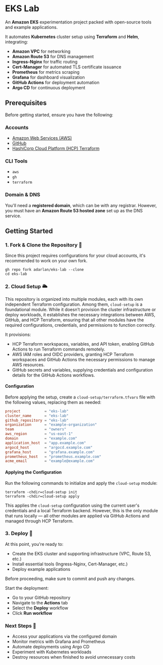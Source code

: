 # EKS Lab

An __Amazon EKS__ experimentation project packed with open-source tools and example applications.

It automates __Kubernetes__ cluster setup using __Terraform__ and __Helm__, integrating:

- __Amazon VPC__ for networking
- __Amazon Route 53__ for DNS management
- __Ingress-Nginx__ for traffic routing
- __Cert-Manager__ for automated TLS certificate issuance
- __Prometheus__ for metrics scraping
- __Grafana__ for dashboard visualization
- __GitHub Actions__ for deployment automation
- __Argo CD__ for continuous deployment

## Prerequisites

Before getting started, ensure you have the following:

### Accounts

- [Amazon Web Services (AWS)](https://aws.amazon.com/)
- [GitHub](https://github.com/)
- [HashiCorp Cloud Platform (HCP) Terraform](https://app.terraform.io/)

### CLI Tools

- `aws`
- `gh`
- `terraform`

### Domain & DNS

You'll need a __registered domain__, which can be with any registrar. However, you must have an __Amazon Route 53 hosted zone__ set up as the DNS service.

## Getting Started

### 1️. Fork & Clone the Repository 📁

Since this project requires configurations for your cloud accounts, it's recommended to work on your own fork.

```shell
gh repo fork adarlan/eks-lab --clone
cd eks-lab
```

### 2️. Cloud Setup 🌥️

This repository is organized into multiple modules, each with its own independent Terraform configuration. Among them, `cloud-setup` is a foundational module. While it doesn’t provision the cluster infrastructure or deploy workloads, it establishes the necessary integrations between AWS, GitHub, and HCP Terraform, ensuring that all other modules have the required configurations, credentials, and permissions to function correctly.

It provisions:

- HCP Terraform workspaces, variables, and API token, enabling GitHub Actions to run Terraform commands remotely.
- AWS IAM roles and OIDC providers, granting HCP Terraform workspaces and GitHub Actions the necessary permissions to manage AWS resources.
- GitHub secrets and variables, supplying credentials and configuration details for the GitHub Actions workflows.

#### Configuration

Before applying the setup, create a `cloud-setup/terraform.tfvars` file with the following values, replacing them as needed:

```conf
project           = "eks-lab"
cluster_name      = "eks-lab"
github_repository = "eks-lab"
organization      = "example-organization"
team              = "owners"
aws_region        = "us-east-1"
domain            = "example.com"
application_host  = "app.example.com"
argocd_host       = "argocd.example.com"
grafana_host      = "grafana.example.com"
prometheus_host   = "prometheus.example.com"
acme_email        = "example@example.com"
```

#### Applying the Configuration

Run the following commands to initialize and apply the `cloud-setup` module:

```shell
terraform -chdir=cloud-setup init
terraform -chdir=cloud-setup apply
```

This applies the `cloud-setup` configuration using the current user's credentials and a local Terraform backend. However, this is the only module that runs locally — all other modules are applied via GitHub Actions and managed through HCP Terraform.

### 3️. Deploy 🚀

At this point, you're ready to:

- Create the EKS cluster and supporting infrastructure (VPC, Route 53, etc.)
- Install essential tools (Ingress-Nginx, Cert-Manager, etc.)
- Deploy example applications

Before proceeding, make sure to commit and push any changes.

Start the deployment:

- Go to your GitHub repository
- Navigate to the __Actions__ tab
- Select the __Deploy__ workflow
- Click __Run workflow__

### Next Steps 🎯

- Access your applications via the configured domain
- Monitor metrics with Grafana and Prometheus
- Automate deployments using Argo CD
- Experiment with Kubernetes workloads
- Destroy resources when finished to avoid unnecessary costs
